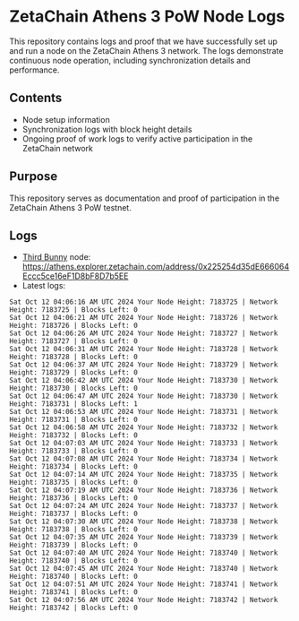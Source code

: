 # ZetaChain Athens 3 PoW Node Logs
This repository contains logs and proof that we have successfully set up and run a node on the ZetaChain Athens 3 network. The logs demonstrate continuous node operation, including synchronization details and performance.

## Contents
- Node setup information
- Synchronization logs with block height details
- Ongoing proof of work logs to verify active participation in the ZetaChain network

## Purpose
This repository serves as documentation and proof of participation in the ZetaChain Athens 3 PoW testnet.

## Logs

- [Third Bunny](https://thirdbunny.xyz/) node: https://athens.explorer.zetachain.com/address/0x225254d35dE666064Eccc5ce16eF1D8bF8D7b5EE
- Latest logs:
```
Sat Oct 12 04:06:16 AM UTC 2024 Your Node Height: 7183725 | Network Height: 7183725 | Blocks Left: 0
Sat Oct 12 04:06:21 AM UTC 2024 Your Node Height: 7183726 | Network Height: 7183726 | Blocks Left: 0
Sat Oct 12 04:06:26 AM UTC 2024 Your Node Height: 7183727 | Network Height: 7183727 | Blocks Left: 0
Sat Oct 12 04:06:31 AM UTC 2024 Your Node Height: 7183728 | Network Height: 7183728 | Blocks Left: 0
Sat Oct 12 04:06:37 AM UTC 2024 Your Node Height: 7183729 | Network Height: 7183729 | Blocks Left: 0
Sat Oct 12 04:06:42 AM UTC 2024 Your Node Height: 7183730 | Network Height: 7183730 | Blocks Left: 0
Sat Oct 12 04:06:47 AM UTC 2024 Your Node Height: 7183730 | Network Height: 7183731 | Blocks Left: 1
Sat Oct 12 04:06:53 AM UTC 2024 Your Node Height: 7183731 | Network Height: 7183731 | Blocks Left: 0
Sat Oct 12 04:06:58 AM UTC 2024 Your Node Height: 7183732 | Network Height: 7183732 | Blocks Left: 0
Sat Oct 12 04:07:03 AM UTC 2024 Your Node Height: 7183733 | Network Height: 7183733 | Blocks Left: 0
Sat Oct 12 04:07:08 AM UTC 2024 Your Node Height: 7183734 | Network Height: 7183734 | Blocks Left: 0
Sat Oct 12 04:07:14 AM UTC 2024 Your Node Height: 7183735 | Network Height: 7183735 | Blocks Left: 0
Sat Oct 12 04:07:19 AM UTC 2024 Your Node Height: 7183736 | Network Height: 7183736 | Blocks Left: 0
Sat Oct 12 04:07:24 AM UTC 2024 Your Node Height: 7183737 | Network Height: 7183737 | Blocks Left: 0
Sat Oct 12 04:07:30 AM UTC 2024 Your Node Height: 7183738 | Network Height: 7183738 | Blocks Left: 0
Sat Oct 12 04:07:35 AM UTC 2024 Your Node Height: 7183739 | Network Height: 7183739 | Blocks Left: 0
Sat Oct 12 04:07:40 AM UTC 2024 Your Node Height: 7183740 | Network Height: 7183740 | Blocks Left: 0
Sat Oct 12 04:07:45 AM UTC 2024 Your Node Height: 7183740 | Network Height: 7183740 | Blocks Left: 0
Sat Oct 12 04:07:51 AM UTC 2024 Your Node Height: 7183741 | Network Height: 7183741 | Blocks Left: 0
Sat Oct 12 04:07:56 AM UTC 2024 Your Node Height: 7183742 | Network Height: 7183742 | Blocks Left: 0
```
